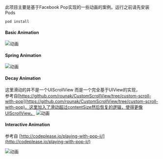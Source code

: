 此项目主要是基于Facebook Pop实现的一些动画的案例。运行之前请先安装Pods

    pod install

#### Basic Animation
![动画](http://ww2.sinaimg.cn/mw1024/65cc0af7gw1egmzocxrx7g206g0bq3zj.gif)

#### Spring Animation
![动画](http://ww1.sinaimg.cn/mw1024/65cc0af7gw1egmzoc3dkxg206g0bqdii.gif)

#### Decay Animation
这里滑动的并不是一个UIScrollView 而是一个完全基于UIView的实现，     
参考自[https://github.com/rounak/CustomScrollView/tree/custom-scroll-with-pop](https://github.com/rounak/CustomScrollView/tree/custom-scroll-with-pop)，这里加入了滑动超过contentSize然后恢复的逻辑，使得更像UIScrollView。
![动画](http://ww3.sinaimg.cn/mw1024/65cc0af7gw1egmzoapnqwg206i0bm7nn.gif)

#### Interactive Animation
参考自 [http://codeplease.io/playing-with-pop-ii/](http://codeplease.io/playing-with-pop-ii/)

![动画](http://ww3.sinaimg.cn/mw1024/65cc0af7gw1egmzobh53fg206i0bmq6b.gif)
